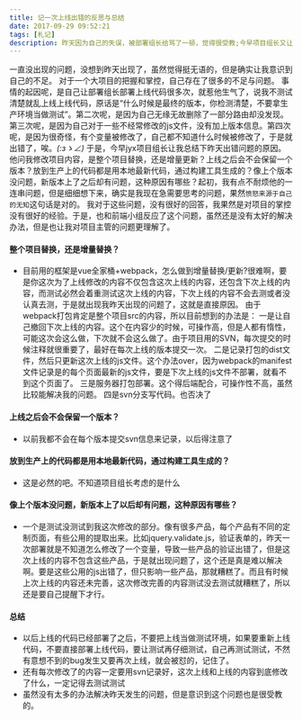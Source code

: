 ```yaml
---
title: 记一次上线出错的反思与总结
date: 2017-09-29 09:52:21
tags: [札记]
description: 昨天因为自己的失误，被部署组长给骂了一顿，觉得很受教;今早项目组长又让我反馈昨天出错的原因，于是有了这篇反思与总结的文章
---
```


一直没出现的问题，没想到昨天出现了，虽然觉得挺无语的，但是确实让我意识到自己的不足。
对于一个大项目的把握和掌控，自己存在了很多的不足与问题。
事情的起因呢，是自己让部署组长部署上线代码很多次，就惹他生气了，说我不测试清楚就乱上线上线代码，原话是“什么时候是最终的版本，你检测清楚，不要拿生产环境当做测试”。第二次呢，是因为自己无缘无故删除了一部分路由却没发现。第三次呢，是因为自己对于一些不经常修改的js文件，没有加上版本信息。第四次呢，是因为很奇怪，有个变量被修改了，自己都不知道什么时候被修改了，于是就出错了，唉。_(:зゝ∠)_
于是，今早jyx项目组长让我总结下昨天出错问题的原因。他问我修改项目内容，是整个项目替换，还是增量更新？上线之后会不会保留一个版本？放到生产上的代码都是用本地最新代码，通过构建工具生成的？像上个版本没问题，新版本上了之后却有问题，这种原因有哪些？起初，我有点不耐烦他的一连串问题，但是细细想下来，确实是我现在急需要思考的问题，果然`愤怒来源于自己的无知`这句话是对的。
我对于这些问题，没有很好的回答，我果然是对项目的掌控没有很好的经验。于是，也和前端小组反应了这个问题，虽然还是没有太好的解决办法，但是也让我对项目主管的问题更理解了。

#### 整个项目替换，还是增量替换？
- 目前用的框架是vue全家桶+webpack，怎么做到增量替换/更新?很难啊，要是你这次为了上线修改的内容不仅包含这次上线的内容，还包含下次上线的内容，而测试必然会着重测试这次上线的内容，下次上线的内容不会去测或者没认真去测，于是就出现我昨天出现的问题了，这就是直接原因。
由于webpack打包肯定是整个项目src的内容，所以目前想到的办法是：
一是让自己撤回下次上线的内容。这个在内容少的时候，可操作高，但是人都有惰性，可能这次会这么做，下次就不会这么做了。由于项目用的SVN，每次提交的时候注释就很重要了，最好在每次上线的版本提交一次。
二是记录打包的dist文件，然后只更新这次上线的js文件。这个办法over，因为webpack的manifest文件记录是的每个页面最新的js文件，要是下次上线的js文件不部署，就看不到这个页面了。
三是服务器打包部署。这个得后端配合，可操作性不高，虽然比较能解决我的问题。
四是svn分支写代码。也否决了

#### 上线之后会不会保留一个版本？
- 以前我都不会在每个版本提交svn信息来记录，以后得注意了

#### 放到生产上的代码都是用本地最新代码，通过构建工具生成的？
- 这是必然的吧。不知道项目组长考虑的是什么

#### 像上个版本没问题，新版本上了以后却有问题，这种原因有哪些？
- 一个是测试没测试到我这次修改的部分。像有很多产品，每个产品有不同的定制页面，有些公用的提取出来。比如jquery.validate.js，验证表单的，昨天一次部署就是不知道怎么修改了一个变量，导致一些产品的验证出错了，但是这次上线的内容不包含这些产品，于是就出现问题了，这个还是真是难以解决啊。要是这些公用的js出错了，但只影响一些产品，那就糟糕了。而且有时候上次上线的内容还未完善，这次修改完善的内容测试没去测试就糟糕了，所以还是要自己提醒下才行。

#### 总结
- 以后上线的代码已经部署了之后，不要把上线当做测试环境，如果要重新上线代码，不要直接部署上线代码，要让测试再仔细测试，自己再测试测试，不然有意想不到的bug发生又要再次上线，就会被怼的，记住了。
- 还有每次修改了的内容一定要用svn记录好，这次上线和上线的内容到底修改了什么，一定记得去测试测试
- 虽然没有太多的办法解决昨天发生的问题，但是意识到这个问题也是很受教的。

